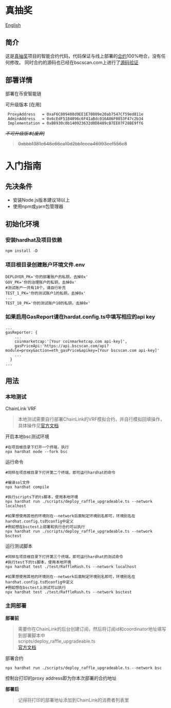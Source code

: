 # 真抽奖
[English](README.md)
## 简介
这是[真抽奖](https://app.reallucky.io)项目的智能合约代码，代码保证与线上部署的[合约](https://bscscan.com/address/0xbbb1381e648c66ca10d2bb1ccea46993eef556c8)100%吻合，没有任何修改。
同时合约的源码也已经在bscscan.com上进行了[源码验证](https://bscscan.com/address/0xbbb1381e648c66ca10d2bb1ccea46993eef556c8#code)
## 部署详情
部署在币安智能链

可升级版本 [在用]
```dotenv
 ProxyAddress   = 0xaF6C809408d9EE1E70809e20ab7547Cf59ed811e
 AdminAddress   = 0x6cEdF5184096c6F41aBdc016A86F0853F47c2b34
 Implementation = 0xB8930c0b140923632d0D8489cB7EE07F28BE9ff6
```
*~~不可升级版本[废弃]~~*

>~~0xbbb1381e648c66ca10d2bb1ccea46993eef556c8~~
# 入门指南

## 先决条件
- 安装Node.js版本建议18以上
- 使用npm或yarn包管理器
## 初始化环境

### 安装hardhat及项目依赖

```shell
npm install -D
```
### 项目根目录创建账户环境文件.env
```shell
DEPLOYER_PK='你的部署账户的私钥，去掉0x'
GOV_PK='你的治理账户的私钥，去掉0x'
#测试账户一共有10个，请自行补充
TEST_1_PK='你的测试账户1的私钥，去掉0x'
...
TEST_10_PK='你的测试账户10的私钥，去掉0x'
```
### 如果启用GasReport请在hardat.config.ts中填写相应的api key
```shell
...
gasReporter: {
    ...
    coinmarketcap:'[Your coinmarketcap.com api-key]',
    gasPriceApi:'https://api.bscscan.com/api?module=proxy&action=eth_gasPrice&apikey=[Your bscscan.com api-key]'
    ...
  }
...
```
## 用法
### 本地测试

ChainLink VRF

>本地测试需要自行部署ChainLink的VRF模拟合约，并自行模拟回填操作，具体操作见[官方文档](https://docs.chain.link/vrf/v2/subscription/examples/test-locally)

开启本地bsc测试环境
```shell
#在项目根目录下打开一个终端，执行
npx hardhat node --fork bsc
```
运行命令
```shell
#同样在项目根目录下打开第二个终端，即可运行hardhat的命令

#编译sol文件
npx hardhat compile

#执行scripts下的ts脚本，使用本地环境
npx hardhat run ./scripts/deploy_raffle_upgradeable.ts --network localhost

#如果想使用其他的环境则在--network后面制定环境别名即可，环境别名在hardhat.config.ts的config中定义
#例如想在bsctest上部署和执行合约可以执行
npx hardhat run ./scripts/deploy_raffle_upgradeable.ts --network bsctest
```

运行测试脚本
```shell
#同样在项目根目录下打开第三个终端，即可运行hardhat的测试命令
#执行test下的ts脚本，使用本地环境
npx hardhat test ./test/RaffleRush.ts --network localhost

#如果想使用其他的环境则在--network后面制定环境别名即可，环境别名在hardhat.config.ts的config中定义
#例如想在bsctest上测试可以执行
npx hardhat test ./test/RaffleRush.ts --network bsctest
```

### 主网部署
**部署前**

>需要你在ChainLink的后台创建订阅，然后将订阅id和coordinator地址填写到部署脚本中  
>scripts/deploy_raffle_upgradeable.ts  
>[官方文档](https://docs.chain.link/vrf/v2/subscription)

部署合约
```shell
npx hardhat run ./scripts/deploy_raffle_upgradeable.ts --network bsc
```
控制台打印的proxy address即为你本次部署的合约地址

**部署后**
> 记得将打印的部署地址添加到ChainLink的消费者列表里